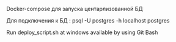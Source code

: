 Docker-compose для запуска центарлизованной БД

Для подключения к БД : psql -U postgres -h localhost postgres

Run deploy_script.sh at windows available by using Git Bash